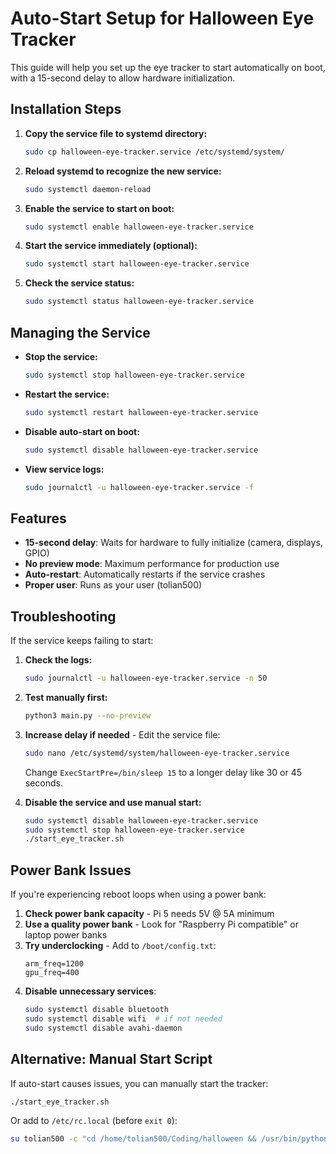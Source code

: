 # Auto-Start Setup for Halloween Eye Tracker

This guide will help you set up the eye tracker to start automatically on boot, with a 15-second delay to allow hardware initialization.

## Installation Steps

1. **Copy the service file to systemd directory:**
   ```bash
   sudo cp halloween-eye-tracker.service /etc/systemd/system/
   ```

2. **Reload systemd to recognize the new service:**
   ```bash
   sudo systemctl daemon-reload
   ```

3. **Enable the service to start on boot:**
   ```bash
   sudo systemctl enable halloween-eye-tracker.service
   ```

4. **Start the service immediately (optional):**
   ```bash
   sudo systemctl start halloween-eye-tracker.service
   ```

5. **Check the service status:**
   ```bash
   sudo systemctl status halloween-eye-tracker.service
   ```

## Managing the Service

- **Stop the service:**
  ```bash
  sudo systemctl stop halloween-eye-tracker.service
  ```

- **Restart the service:**
  ```bash
  sudo systemctl restart halloween-eye-tracker.service
  ```

- **Disable auto-start on boot:**
  ```bash
  sudo systemctl disable halloween-eye-tracker.service
  ```

- **View service logs:**
  ```bash
  sudo journalctl -u halloween-eye-tracker.service -f
  ```

## Features

- **15-second delay**: Waits for hardware to fully initialize (camera, displays, GPIO)
- **No preview mode**: Maximum performance for production use
- **Auto-restart**: Automatically restarts if the service crashes
- **Proper user**: Runs as your user (tolian500)

## Troubleshooting

If the service keeps failing to start:

1. **Check the logs:**
   ```bash
   sudo journalctl -u halloween-eye-tracker.service -n 50
   ```

2. **Test manually first:**
   ```bash
   python3 main.py --no-preview
   ```

3. **Increase delay if needed** - Edit the service file:
   ```bash
   sudo nano /etc/systemd/system/halloween-eye-tracker.service
   ```
   Change `ExecStartPre=/bin/sleep 15` to a longer delay like 30 or 45 seconds.

4. **Disable the service and use manual start:**
   ```bash
   sudo systemctl disable halloween-eye-tracker.service
   sudo systemctl stop halloween-eye-tracker.service
   ./start_eye_tracker.sh
   ```

## Power Bank Issues

If you're experiencing reboot loops when using a power bank:

1. **Check power bank capacity** - Pi 5 needs 5V @ 5A minimum
2. **Use a quality power bank** - Look for "Raspberry Pi compatible" or laptop power banks
3. **Try underclocking** - Add to `/boot/config.txt`:
   ```
   arm_freq=1200
   gpu_freq=400
   ```
4. **Disable unnecessary services**:
   ```bash
   sudo systemctl disable bluetooth
   sudo systemctl disable wifi  # if not needed
   sudo systemctl disable avahi-daemon
   ```

## Alternative: Manual Start Script

If auto-start causes issues, you can manually start the tracker:

```bash
./start_eye_tracker.sh
```

Or add to `/etc/rc.local` (before `exit 0`):
```bash
su tolian500 -c "cd /home/tolian500/Coding/halloween && /usr/bin/python3 main.py --no-preview &"
```
